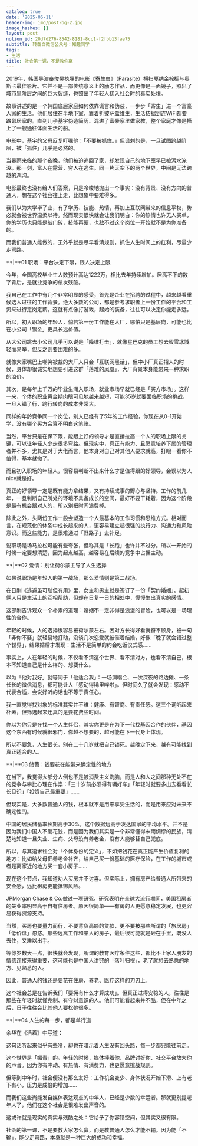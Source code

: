```yaml
---
catalog: true
date: '2025-06-11'
header-img: img/post-bg-2.jpg
image_hashes: []
layout: post
notion_id: 20d7d276-8542-8181-8cc1-f2fbb13fae75
subtitle: 转载自微信公众号：知趣同学
tags:
- 生活
title: 社会第一课，不是教你赢
---
```


2019年，韩国导演奉俊昊执导的电影《寄生虫》（Parasite）横扫戛纳金棕榈与奥斯卡最佳影片。它并不是一部传统意义上的励志作品，而更像是一面镜子，照出了城市里阶层之间的巨大裂缝，也照出了年轻人初入社会时的真实处境。


故事讲述的是一个韩国底层家庭如何依靠谎言和伪装，一步步「寄生」进一个富豪人家的生活。他们居住在半地下室，靠着折披萨盒维生，生活拮据到连WiFi都要蹭邻居家的。直到儿子基宇伪造简历、混进了富豪家里做家教，整个家庭才像是搭上了一艘通往体面生活的船。


电影中，基宇的父母反复叮嘱他：「不要被抓住。」但讽刺的是，一旦试图跨越阶层，被「抓住」几乎是必然的。


当暴雨来临的那个夜晚，他们被迫逃回了家，却发现自己的地下室早已被污水淹没。那一刻，富人在露营，穷人在逃生。同一片天空下的两个世界，中间是无法跨越的鸿沟。


电影最终也没有给人们答案，只是冷峻地抛出一个事实：没有背景、没有方向的普通人，想在这个社会往上走，比想象中要难得多。


我们以为大学毕了业，有了学历、技能、热情，再加上互联网带来的信息平权，势必就会被世界温柔以待。然而现实很快就会让我们明白：你的热情也许无人买单，你的学历也只能是敲门砖，技能再硬，也敌不过这个岗位一开始就不是为你准备的。


而我们普通人能做的，无外乎就是尽早看清规则，抓住人生时间上的红利，尽量少走弯路。


**|**01 职场：平台决定下限，跟人决定上限


今年，全国高校毕业生人数预计高达1222万，相比去年持续增加。居高不下的数字背后，是就业竞争的愈发残酷。


我自己在工作中有几个非常明显的感受，首先是企业在招聘的过程中，越来越看重候选人过往的工作背景。绝大多数的公司，都是参考求职者上一份工作的平台和工资来进行定岗定薪。这就有点像打游戏，起始的装备，往往可以决定你能走多远。


所以，初入职场的年轻人，倘若第一份工作能在大厂，哪怕只是基层岗，可能也比在小公司「镀金」更具长远价值。


从大公司跳去小公司几乎可以说是「降维打击」，就像星巴克的员工想去蜜雪冰城轻而易举，但反之则要困难的多。


就像大家嘴巴上嘲笑被裁的大厂人只会「互联网黑话」，但中小厂真正招人的时候，身体却很诚实地想要引进这群「落难的凤凰」，大厂背景本身能带来一种求职的溢价。


其次，是每年上千万的毕业生涌入职场，就业市场早就已经是「买方市场」。这样一来，个体的职业黄金期肉眼可见地越来越短，可能35岁就要面临职场的挑战，一旦入错了行，跨行转岗的成本非常大。


同样的年龄竞争同一个岗位，别人已经有了5年的工作经验，你现在从0-1开始学，没有哪个买方会算不明白这笔账。


当然，平台只是在保下限，能跟上好的领导才是直接拉高一个人的职场上限的关键，可以让年轻人少走很多弯路。但现实中，真正有能力、且愿意培养下属的管理者并不多，尤其是对于大佬而言，他本身对自己对其他人要求就高，打眼一看你不值得，基本就撤了。


而且初入职场的年轻人，很容易判断不出来什么才是值得跟的好领导，会误以为人nice就是好。


真正的好领导一定是既有能力拿结果，又有持续成事的野心与坚持。工作的前几年，一旦判断自己所处的环境不具备成长的空间，最好不要干耗着，因为这个阶段是最有机会跟对人的，所以别把时间浪费掉。


除此之外，头两份工作一般会塑造一个人最基本的工作习惯和思维方式。相对而言，在规范化的体系中成长起来的人，更容易建立起很强的执行力、沟通力和风险意识。而这些能力，是很难通过「野路子」去补足。


说职场是场马拉松可能有些夸张，但称其是「长跑」也许并不过分。所以一开始的时候一定要想清楚，因为起点越高，越容易在后续的竞争中占据主动。


**|**02 爱情：别让荷尔蒙主导了人生选择


如果说职场是年轻人的第一战场，那么爱情则是第二战场。


在日剧《逃避虽可耻但有用》里，女主和男主就是签订了一份「契约婚姻」。起初俩人只是生活上的互相帮助，但却在日复一日的相处中，慢慢生出真实的感情。


这部剧告诉观众一个朴素的道理：婚姻不一定非得是浪漫的冒险，也可以是一场理性的合作。


年轻的时候，人的选择很容易被荷尔蒙左右。因对方长得好看就奋不顾身，被一句「非你不娶」就轻易地打动，没谈几次恋爱就被催着结婚，好像「晚了就会错过整个世界」，结果婚后才发现：生活不是简单的约会吃饭仪式感……


事实上，人在年轻的时候，不仅看不清这个世界、看不清对方，也看不清自己，根本不知道自己是什么样的、想要什么。


以为「他对我好」就等同于「他适合我」：一场演唱会、一次深夜的路边摊、一条长长的微信消息，都可能让人「感动得稀里哗啦」。但时间久了就会发现：感动不代表合适，会说好听的话也不等于责任心。


我一直觉得找对象的标准其实并不难：健康、有智商、有责任感。这三个词听起来朴素，但筛选起来还真的是要花费些时间。


你以为你只是在找一个人生伴侣，其实你更是在为下一代找基因合作的伙伴，基因这个东西有时候就很邪门，你越不想要的，越可能在下一代身上体现。


所以不要急，人生很长，别在二十几岁就把自己锁死。越晚定下来，越有可能找到真正适合的人。


**|**03 储蓄：钱要花在能带来确定性的地方


在当下，我觉得大部分人倒也不是被消费主义洗脑，而是人和人之间那种无处不在的竞争与攀比心理在作祟：「三十岁前必须得有辆好车」「年轻时就要多出去看看长长见识」「投资自己最重要」……


但现实是，大多数普通人的钱，根本就不是用来享受生活的，而是用来应对未来不确定性的。


中国的居民储蓄率长期高于30%，这个数据远高于发达国家的平均水平。并不是因为我们中国人不爱花钱，而是因为我们其实是一个非常懂得未雨绸缪的民族，清楚地知道一旦失业、生病、父母没有养老金，没有人能够替自己兜底。


所以，与其追求社会对「个体身份的定义」，不如把钱花在真正能产生价值复利的地方：比如给父母把养老金补齐，给自己买一份基础的医疗保险，在工作的城市或者是离家近的地方买一套小房子……


现在这个节点，我知道劝人买房并不讨喜。但实际上，拥有房产给普通人所带来的安全感，远比租房更能抵御风险。


JPMorgan Chase & Co.做过一项研究，研究表明在全球大流行期间，美国租房者的失业率明显高于自有住房者。原因很简单——有房的人更愿意稳定发展，也更容易获得资源支持。


当然，买房也要量力而行，不要背负高额的贷款，更不要被那些所谓的「旅居房」「低价盘」忽悠。那些远离工作和亲人的房子，最后很可能就是砸在手里，既没人去住，又难以出手。


等你岁数大一点，很快就会发现，所谓的教育医疗条件这些，都比不上家人朋友的情感连接来得重要，这可能也是中国人讲究的「落叶归根」，老了就想去熟悉的地方、见熟悉的人。


因此，普通人的钱还是要花在住房、养老、医疗这样的刀刃上。


这个社会总是在告诉我们「要拥有什么才算成功」。但真正过得安稳的人，往往是那些在年轻时就懂克制、有守财意识的人。他们可能看起来并不酷，但在中年之后，日子往往会比其他人要松弛很多。


**|**04 人生的每一步，都是单行道


余华在《活着》中写道：


> 


这句话听起来似乎有些冷，却也在暗示着人生没有回头路，每一步都只能往前走。


这个世界是「媚青」的。年轻的时候，媒体捧着你、品牌讨好你、社交平台放大你的声音。因为你有冲动、有热情、有消费力，也更愿意挑战规则。


但等到中年时，社会便没有那么友好：工作机会变少、身体状况开始下滑、上有老下有小，压力是成倍的增加……


而我们这些尚能发自媒体表达观点的中年人，已经是少数的幸运者。那就更别提老年人了，他们在这个社会是很难发出声音的。


这或许就是现实的真实与残酷之处：它给予了你容错空间，但其实又很有限。


社会的第一课，不是要教大家怎么赢，而是教普通人怎么才能不输。因为能「不输」，能少走弯路，本身就是一种巨大的成功和幸福。